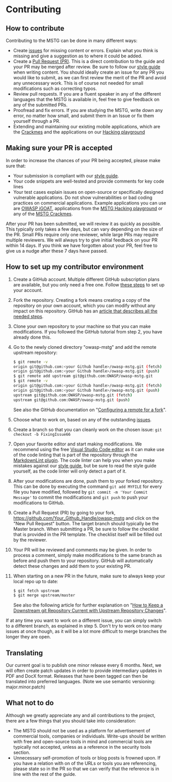 # Contributing

## How to contribute

Contributing to the MSTG can be done in many different ways:

- Create [issues](https://github.com/OWASP/owasp-mstg/issues "MSTG Issues") for missing content or errors. Explain what you think is missing and give a suggestion as to where it could be added.
- Create a [Pull Request (PR)](https://github.com/OWASP/owasp-mstg/pulls "Create a pull request"). This is a direct contribution to the guide and your PR may be merged after review. Be sure to follow our [style guide](https://github.com/OWASP/owasp-mstg/blob/master/style_guide.md "MSTG Style Guide") when writing content. You should ideally create an issue for any PR you would like to submit, as we can first review the merit of the PR and avoid any unnecessary work. This is of course not needed for small modifications such as correcting typos.
- Review pull requests. If you are a fluent speaker in any of the different languages that the MSTG is available in, feel free to give feedback on any of the submitted PRs.
- Proofread and fix errors. If you are studying the MSTG, write down any error, no matter how small, and submit them in an Issue or fix them yourself through a PR.
- Extending and maintaining our existing mobile applications, which are the [Crackmes](https://github.com/OWASP/owasp-mstg/tree/master/Crackmes "MSTG Crackmes") and the applications on our [Hacking playground](https://github.com/OWASP/MSTG-Hacking-Playground "MSTG Hacking Playground")

## Making sure your PR is accepted

In order to increase the chances of your PR being accepted, please make sure that:

- Your submission is compliant with our [style guide](https://github.com/OWASP/owasp-mstg/blob/master/style_guide.md "MSTG Style Guide").
- Your code snippets are well-tested and provide comments for key code lines
- Your test cases explain issues on open-source or specifically designed vulnerable applications. Do not show vulnerabilities or bad coding practices on commercial applications. Example applications you can use are [OWASP iGOAT](https://www.owasp.org/index.php/OWASP_iGoat_Tool_Project "OWASP iGOAT"), applications from the [MSTG Hacking playground](https://github.com/OWASP/MSTG-Hacking-Playground "MSTG Hacking Playground") or any of the [MSTG Crackmes](https://github.com/OWASP/owasp-mstg/tree/master/Crackmes "MSTG Crackmes").

After your PR has been submitted, we will review it as quickly as possible. This typically only takes a few days, but can vary depending on the size of the PR. Small PRs require only one reviewer, while large PRs may require multiple reviewers. We will always try to give initial feedback on your PR within 14 days. If you think we have forgotten about your PR, feel free to give us a nudge after these 7 days have passed.

## How to set up my contributor environment

1. Create a GitHub account. Multiple different GitHub subscription plans are available, but you only need a free one. Follow [these steps](https://help.github.com/en/articles/signing-up-for-a-new-github-account "Signing up for a new GitHub account") to set up your account.
2. Fork the repository. Creating a fork means creating a copy of the repository on your own account, which you can modify without any impact on this repository. GitHub has an [article that describes all the needed steps](https://help.github.com/en/articles/fork-a-repo "Fork a repo").
3. Clone your own repository to your machine so that you can make modifications. If you followed the GitHub tutorial from step 2, you have already done this.
4. Go to the newly cloned directory "owasp-mstg" and add the remote upstream repository:

    ```bash
    $ git remote -v
    origin git@github.com:<your Github handle>/owasp-mstg.git (fetch)
    origin git@github.com:<your Github handle>/owasp-mstg.git (push)
    $ git remote add upstream git@github.com:OWASP/owasp-mstg.git
    $ git remote -v
    origin git@github.com:<your Github handle>/owasp-mstg.git (fetch)
    origin git@github.com:<your Github handle>/owasp-mstg.git (push)
    upstream git@github.com:OWASP/owasp-mstg.git (fetch)
    upstream git@github.com:OWASP/owasp-mstg.git (push)
    ```

    See also the GitHub documentation on "[Configuring a remote for a fork](https://help.github.com/en/articles/configuring-a-remote-for-a-fork "Configuring a remote for a fork")".
5. Choose what to work on, based on any of the outstanding [issues](https://github.com/OWASP/owasp-mstg/issues "MSTG Issues").
6. Create a branch so that you can cleanly work on the chosen issue: `git checkout -b FixingIssue66`
7. Open your favorite editor and start making modifications. We recommend using the free [Visual Studio Code editor](https://code.visualstudio.com "Visual Studio Code") as it can make use of the code linting that is part of the repository through the [MarkdownLint plugin](https://github.com/DavidAnson/vscode-markdownlint#install "MarkdownLint plugin"). The code linter can help you when you make mistakes against our [style guide](https://github.com/OWASP/owasp-mstg/blob/master/style_guide.md "MSTG Style Guide"), but be sure to read the style guide yourself, as the code linter will only detect a part of it.
8. After your modifications are done, push them to your forked repository. This can be done by executing the command `git add MYFILE` for every file you have modified, followed by `git commit -m 'Your Commit Message'` to commit the modifications and `git push` to push your modifications to GitHub.
9. Create a Pull Request (PR) by going to your fork, <https://github.com/Your_Github_Handle/owasp-mstg> and click on the "New Pull Request" button. The target branch should typically be the Master branch. When submitting a PR, be sure to follow the checklist that is provided in the PR template. The checklist itself will be filled out by the reviewer.
10. Your PR will be reviewed and comments may be given. In order to process a comment, simply make modifications to the same branch as before and push them to your repository. GitHub will automatically detect these changes and add them to your existing PR.
11. When starting on a new PR in the future, make sure to always keep your local repo up to date:

    ```bash
    $ git fetch upstream
    $ git merge upstream/master
    ```

    See also the following article for further explanation on "[How to Keep a Downstream git Repository Current with Upstream Repository Changes](https://medium.com/sweetmeat/how-to-keep-a-downstream-git-repository-current-with-upstream-repository-changes-10b76fad6d97 "How to Keep a Downstream git Repository Current with Upstream Repository Changes")".

If at any time you want to work on a different issue, you can simply switch to a different branch, as explained in step 5. Don't try to work on too many issues at once though, as it will be a lot more difficult to merge branches the longer they are open.

## Translating

Our current goal is to publish one minor release every 6 months. Next, we will often create patch updates in order to provide intermediary updates in PDF and DocX format. Releases that have been tagged can then be translated into preferred languages.
(Note we use semantic versioning: major.minor.patch)

## What not to do

Although we greatly appreciate any and all contributions to the project, there are a few things that you should take into consideration:

- The MSTG should not be used as a platform for advertisement of commercial tools, companies or individuals. Write-ups should be written with free and open-source tools in mind and commercial tools are typically not accepted, unless as a reference in the security tools section.
- Unnecessary self-promotion of tools or blog posts is frowned upon. If you have a relation with on of the URLs or tools you are referencing, please state so in the PR so that we can verify that the reference is in line with the rest of the guide.
